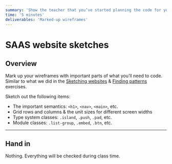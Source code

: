 ```yaml
---
summary: 'Show the teacher that you’ve started planning the code for your SAAS website.'
time: '5 minutes'
deliverables: 'Marked-up wireframes'
---
```


# SAAS website sketches

## Overview

Mark up your wireframes with important parts of what you’ll need to code. Similar to what we did in the [Sketching websites](https://learn-the-web.algonquindesign.ca/courses/web-dev-2/sketching-websites/) & [Finding patterns](https://learn-the-web.algonquindesign.ca/courses/web-dev-2/finding-patterns/) exercises.

Sketch out the following items:

- The important semantics: `<h1>`, `<nav>`, `<main>`, etc.
- Grid rows and columns & the unit sizes for different screen widths
- Type system classes: `.island`, `.push`, `.pad`, etc.
- Module classes: `.list-group`, `.embed`, `.btn`, etc.

---

## Hand in

Nothing. Everything will be checked during class time.
